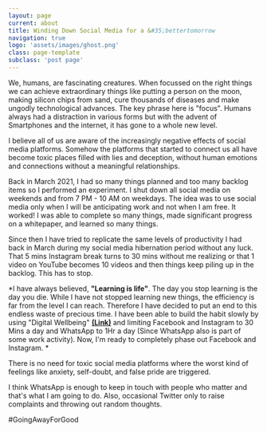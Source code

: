 ```yaml
---
layout: page
current: about
title: Winding Down Social Media for a &#35;bettertomorrow
navigation: true
logo: 'assets/images/ghost.png'
class: page-template
subclass: 'post page'
---
```


We, humans, are fascinating creatures. When focussed on the right things we can achieve extraordinary things like putting a person on the moon, making silicon chips from sand, cure thousands of diseases and make ungodly technological advances. The key phrase here is "focus". Humans always had a distraction in various forms but with the advent of Smartphones and the internet, it has gone to a whole new level.


I believe all of us are aware of the increasingly negative effects of social media platforms. Somehow the platforms that started to connect us all have become toxic places filled with lies and deception, without human emotions and connections without a meaningful relationships.


Back in March 2021, I had so many things planned and too many backlog items so I performed an experiment. I shut down all social media on weekends and from 7 PM - 10 AM on weekdays. The idea was to use social media only when I will be anticipating work and not when I am free. It worked! I was able to complete so many things, made significant progress on a whitepaper, and learned so many things.


Since then I have tried to replicate the same levels of productivity I had back in March during my social media hibernation period without any luck. That 5 mins Instagram break turns to 30 mins without me realizing or that 1 video on YouTube becomes 10 videos and then things keep piling up in the backlog. This has to stop.


*I have always believed, **"Learning is life"**. The day you stop learning is the day you die. While I have not stopped learning new things, the efficiency is far from the level I can reach. Therefore I have decided to put an end to this endless waste of precious time. I have been able to build the habit slowly by using "Digital Wellbeing" <a href="https://wellbeing.google">**(Link)**</a> and limiting Facebook and Instagram to 30 Mins a day and WhatsApp to 1Hr a day (Since WhatsApp also is part of some work activity). Now, I'm ready to completely phase out Facebook and Instagram. *


There is no need for toxic social media platforms where the worst kind of feelings like anxiety, self-doubt, and false pride are triggered.


I think WhatsApp is enough to keep in touch with people who matter and that's what I am going to do. Also, occasional Twitter only to raise complaints and throwing out random thoughts.

#GoingAwayForGood

